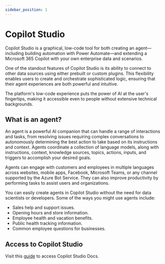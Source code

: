 ```yaml
---
sidebar_position: 1
---
```


# Copilot Studio

Copilot Studio is a graphical, low-code tool for both creating an agent—including building automation with Power Automate—and extending a Microsoft 365 Copilot with your own enterprise data and scenarios.

One of the standout features of Copilot Studio is its ability to connect to other data sources using either prebuilt or custom plugins. This flexibility enables users to create and orchestrate sophisticated logic, ensuring that their agent experiences are both powerful and intuitive.

The platform's low-code experience puts the power of AI at the user's fingertips, making it accessible even to people without extensive technical backgrounds.

## What is an agent?

An agent is a powerful AI companion that can handle a range of interactions and tasks, from resolving issues requiring complex conversations to autonomously determining the best action to take based on its instructions and context. Agents coordinate a collection of language models, along with instructions, context, knowledge sources, topics, actions, inputs, and triggers to accomplish your desired goals.

Agents can engage with customers and employees in multiple languages across websites, mobile apps, Facebook, Microsoft Teams, or any channel supported by the Azure Bot Service. They can also improve productivity by performing tasks to assist users and organizations.

You can easily create agents in Copilot Studio without the need for data scientists or developers. Some of the ways you might use agents include:

- Sales help and support issues.
- Opening hours and store information.
- Employee health and vacation benefits.
- Public health tracking information.
- Common employee questions for businesses.

## Access to Copilot Studio

Visit this [guide](https://learn.microsoft.com/en-us/microsoft-copilot-studio/requirements-licensing-subscriptions/) to access Copilot Studio Docs.
